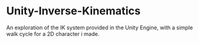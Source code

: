 # Unity-Inverse-Kinematics
 An exploration of the IK system provided in the Unity Engine, with a simple walk cycle for a 2D character i made.

